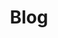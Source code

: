 ---
title: "Blog"
description: "Technical insights and experiences in AI, ML, and Engineering"
aliases: ["/posts/"]
--- 